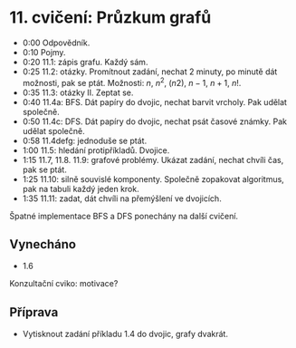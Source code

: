 # 11. cvičení: Průzkum grafů

* 0:00 Odpovědník.
* 0:10 Pojmy.
* 0:20 11.1: zápis grafu. Každý sám.
* 0:25 11.2: otázky. Promítnout zadání, nechat 2 minuty, po minutě dát možnosti,
  pak se ptát. Možnosti: $n$, $n^2$, $(n 2)$, $n-1$, $n+1$, $n!$.
* 0:35 11.3: otázky II. Zeptat se.
* 0:40 11.4a: BFS. Dát papíry do dvojic, nechat barvit vrcholy. Pak udělat
       společně.
* 0:50 11.4c: DFS. Dát papíry do dvojic, nechat psát časové známky. Pak udělat
       společně.
* 0:58 11.4defg: jednoduše se ptát.
* 1:00 11.5: hledání protipříkladů. Dvojice.
* 1:15 11.7, 11.8. 11.9: grafové problémy. Ukázat zadání, nechat chvíli čas, pak
       se ptát.
* 1:25 11.10: silně souvislé komponenty. Společně zopakovat algoritmus, pak na
       tabuli každý jeden krok.
* 1:35 11.11: zadat, dát chvíli na přemýšlení ve dvojicích.

Špatné implementace BFS a DFS ponechány na další cvičení.

## Vynecháno

 * 1.6

Konzultační cviko: motivace?

## Příprava

* Vytisknout zadání příkladu 1.4 do dvojic, grafy dvakrát.
